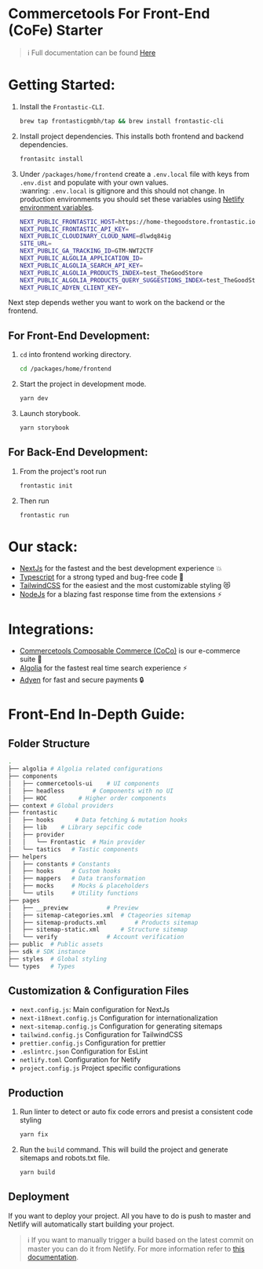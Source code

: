 # Commercetools For Front-End (CoFe) Starter

> :information_source: Full documentation can be found [Here](https://docs.frontastic.cloud/docs)

# Getting Started:

1. Install the `Frontastic-CLI`.

   ```bash
   brew tap frontasticgmbh/tap && brew install frontastic-cli
   ```

2. Install project dependencies. This installs both frontend and backend dependencies.

   ```bash
   frontasitc install
   ```

3. Under `/packages/home/frontend` create a `.env.local` file with keys from `.env.dist` and populate with your own values.
   <br />
   :wanring: `.env.local` is gitignore and this should not change. In production environments you should set these variables using [Netlify environment variables](https://docs.netlify.com/environment-variables/overview/).

   ```bash
   NEXT_PUBLIC_FRONTASTIC_HOST=https://home-thegoodstore.frontastic.io/frontastic
   NEXT_PUBLIC_FRONTASTIC_API_KEY=
   NEXT_PUBLIC_CLOUDINARY_CLOUD_NAME=dlwdq84ig
   SITE_URL=
   NEXT_PUBLIC_GA_TRACKING_ID=GTM-NWT2CTF
   NEXT_PUBLIC_ALGOLIA_APPLICATION_ID=
   NEXT_PUBLIC_ALGOLIA_SEARCH_API_KEY=
   NEXT_PUBLIC_ALGOLIA_PRODUCTS_INDEX=test_TheGoodStore
   NEXT_PUBLIC_ALGOLIA_PRODUCTS_QUERY_SUGGESTIONS_INDEX=test_TheGoodStore_query_suggestions
   NEXT_PUBLIC_ADYEN_CLIENT_KEY=
   ```

Next step depends wether you want to work on the backend or the frontend.

## For Front-End Development:

1. `cd` into frontend working directory.

   ```bash
   cd /packages/home/frontend
   ```

2. Start the project in development mode.

   ```bash
   yarn dev
   ```

3. Launch storybook.

   ```bash
   yarn storybook
   ```

## For Back-End Development:

1. From the project's root run

   ```bash
   frontastic init
   ```

2. Then run

   ```bash
   frontastic run
   ```

# Our stack:

- [NextJs](https://nextjs.org/docs/getting-started) for the fastest and the best development experience :boom:
- [Typescript](https://www.typescriptlang.org/docs/handbook/intro.html) for a strong typed and bug-free code :bug:
- [TailwindCSS](https://tailwindcss.com/docs/installation) for the easiest and the most customizable styling :heart_eyes_cat:
- [NodeJs](https://nodejs.org/en/docs/) for a blazing fast response time from the extensions :zap:

# Integrations:

- [Commercetools Composable Commerce (CoCo)](https://docs.commercetools.com/api/) is our e-commerce suite :briefcase:
- [Algolia](https://www.algolia.com/doc/) for the fastest real time search experience :zap:
- [Adyen](https://docs.adyen.com/) for fast and secure payments :lock:

# Front-End In-Depth Guide:

## Folder Structure

```bash
.
├── algolia	# Algolia related configurations
├── components
│   ├── commercetools-ui	# UI components
│   ├── headless		# Components with no UI
│   ├── HOC			# Higher order components
├── context	# Global providers
├── frontastic
│   ├── hooks	   # Data fetching & mutation hooks
│   ├── lib	   # Library sepcific code
│   ├── provider
│   │   └── Frontastic	# Main provider
│   └── tastics   # Tastic components
├── helpers
│   ├── constants # Constants
│   ├── hooks     # Custom hooks
│   ├── mappers   # Data transformation
│   ├── mocks     # Mocks & placeholders
│   └── utils     # Utility functions
├── pages
│   ├── __preview			# Preview
│   ├── sitemap-categories.xml	# Ctageories sitemap
│   ├── sitemap-products.xml		# Products sitemap
│   ├── sitemap-static.xml		# Structure sitemap
│   └── verify				# Account verification
├── public	# Public assets
├── sdk	# SDK instance
├── styles	# Global styling
└── types	# Types
```

## Customization & Configuration Files

- `next.config.js`: Main configuration for NextJs
- `next-i18next.config.js` Configuration for internationalization
- `next-sitemap.config.js` Configuration for generating sitemaps
- `tailwind.config.js` Configuration for TailwindCSS
- `prettier.config.js` Configuration for prettier
- `.eslintrc.json` Configuration for EsLint
- `netlify.toml` Configuration for Netify
- `project.config.js` Project specific configurations

## Production

1. Run linter to detect or auto fix code errors and presist a consistent code styling

   ```bash
   yarn fix
   ```

2. Run the `build` command. This will build the project and generate sitemaps and robots.txt file.

   ```bash
   yarn build
   ```

## Deployment

If you want to deploy your project. All you have to do is push to master and Netlify will automatically start building your project.

> :information_source: If you want to manually trigger a build based on the latest commit on master you can do it from Netlify. For more information refer to [this documentation](https://docs.netlify.com/site-deploys/create-deploys/).
